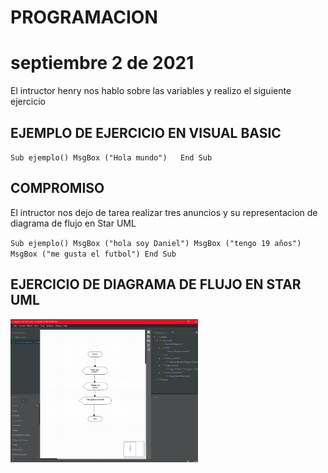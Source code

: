 # PROGRAMACION

# septiembre 2 de 2021
 
 El intructor henry nos hablo sobre las variables y realizo el siguiente ejercicio

 ## EJEMPLO DE EJERCICIO EN VISUAL BASIC

``
Sub ejemplo()
    MsgBox ("Hola mundo")  
End Sub
``

## COMPROMISO
 
El intructor nos dejo de tarea realizar tres anuncios y su representacion de diagrama de flujo en Star UML

``
Sub ejemplo()
    MsgBox ("hola soy Daniel")
    MsgBox ("tengo 19 años")
    MsgBox ("me gusta el futbol")
End Sub
``

##  EJERCICIO DE DIAGRAMA DE FLUJO EN STAR UML

<img src="img/captura-de-pantalla-(21).jpg" width="300">